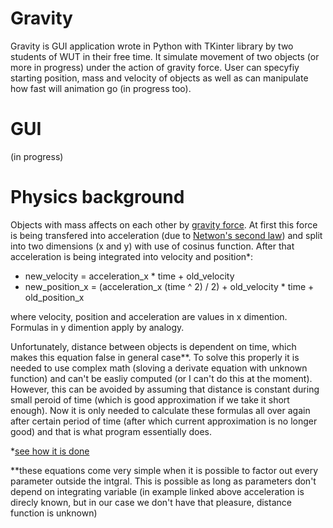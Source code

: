 # Gravity
Gravity is GUI application wrote in Python with TKinter library by two students of WUT in their free time. It simulate movement of two objects (or more in progress) under the action of gravity force. User can specyfiy starting position, mass and velocity of objects as well as can manipulate how fast will animation go (in progress too).
# GUI
(in progress)
# Physics background
Objects with mass affects on each other by [gravity force](https://en.wikipedia.org/wiki/Newton%27s_law_of_universal_gravitation). At first this force is being transfered into acceleration (due to [Netwon's second law](https://en.wikipedia.org/wiki/Newton%27s_laws_of_motion#Newton's_second_law)) and split into two dimensions (x and y) with use of cosinus function. After that acceleration is being integrated into velocity and position*:
  * new_velocity = acceleration_x * time + old_velocity
  * new_position_x = (acceleration_x (time ^ 2) / 2) + old_velocity * time + old_position_x
 
 
 where velocity, position and acceleration are values in x dimention. Formulas in y dimention apply by analogy.
 
 
Unfortunately, distance between objects is dependent on time, which makes this equation false in general case**. To solve this properly it is needed to use complex math (sloving a derivate equation with unknown function) and can't be easliy computed (or I can't do this at the moment). However, this can be avoided by assuming that distance is constant during small peroid of time (which is good approximation if we take it short enough). Now it is only needed to calculate these formulas all over again after certain period of time (after which current approximation is no longer good) and that is what program essentially does.


*[see how it is done](https://openstax.org/books/university-physics-volume-1/pages/3-6-finding-velocity-and-displacement-from-acceleration)

**these equations come very simple when it is possible to factor out every parameter outside the intgral. This is possible as long as parameters don't depend on integrating variable (in example linked above acceleration is direcly known, but in our case we don't have that pleasure, distance function is unknown)
